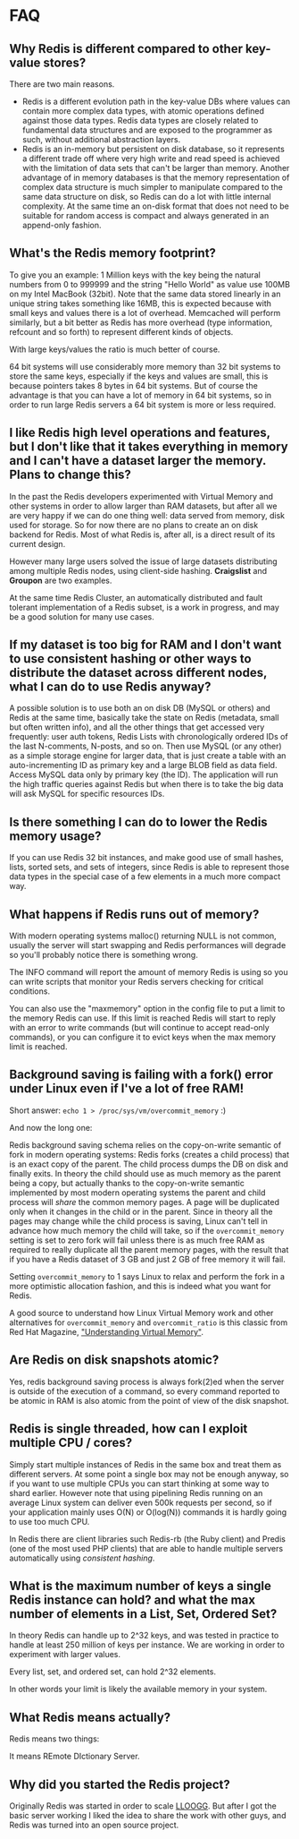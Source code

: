 # FAQ

## Why Redis is different compared to other key-value stores?

There are two main reasons.

* Redis is a different evolution path in the key-value DBs where values can contain more complex data types, with atomic operations defined against those data types. Redis data types are closely related to fundamental data structures and are exposed to the programmer as such, without additional abstraction layers.
* Redis is an in-memory but persistent on disk database, so it represents a different trade off where very high write and read speed is achieved with the limitation of data sets that can't be larger than memory. Another advantage of
in memory databases is that the memory representation of complex data structure
is much simpler to manipulate compared to the same data structure on disk, so
Redis can do a lot with little internal complexity. At the same time an on-disk
format that does not need to be suitable for random access is compact and
always generated in an append-only fashion.

## What's the Redis memory footprint?

To give you an example: 1 Million keys with the key being the natural numbers from
0 to 999999 and the string "Hello World" as value use 100MB on my Intel MacBook
(32bit). Note that the same data stored linearly in an unique string takes
something like 16MB, this is expected because with small keys and values there
is a lot of overhead. Memcached will perform similarly, but a bit better as
Redis has more overhead (type information, refcount and so forth) to represent
different kinds of objects.

With large keys/values the ratio is much better of course.

64 bit systems will use considerably more memory than 32 bit systems to store the same keys, especially if the keys and values are small, this is because pointers takes 8 bytes in 64 bit systems. But of course the advantage is that you can
have a lot of memory in 64 bit systems, so in order to run large Redis servers a 64 bit system is more or less required.

## I like Redis high level operations and features, but I don't like that it takes everything in memory and I can't have a dataset larger the memory. Plans to change this?

In the past the Redis developers experimented with Virtual Memory and other systems in order to allow larger than RAM datasets, but after all we are very happy if we can do one thing well: data served from memory, disk used for storage. So for now there are no plans to create an on disk backend for Redis. Most of what
Redis is, after all, is a direct result of its current design.

However many large users solved the issue of large datasets distributing among multiple Redis nodes, using client-side hashing. **Craigslist** and **Groupon** are two examples.

At the same time Redis Cluster, an automatically distributed and fault tolerant
implementation of a Redis subset, is a work in progress, and may be a good
solution for many use cases.

## If my dataset is too big for RAM and I don't want to use consistent hashing or other ways to distribute the dataset across different nodes, what I can do to use Redis anyway?

A possible solution is to use both an on disk DB (MySQL or others) and Redis
at the same time, basically take the state on Redis (metadata, small but often written info), and all the other things that get accessed very
frequently: user auth tokens, Redis Lists with chronologically ordered IDs of
the last N-comments, N-posts, and so on. Then use MySQL (or any other) as a simple storage engine for larger data, that is just create a table with an auto-incrementing ID as primary key and a large BLOB field as data field. Access MySQL data only by primary key (the ID). The application will run the high traffic queries against Redis but when there is to take the big data will ask MySQL for
specific resources IDs.

## Is there something I can do to lower the Redis memory usage?

If you can use Redis 32 bit instances, and make good use of small hashes,
lists, sorted sets, and sets of integers, since Redis is able to represent
those data types in the special case of a few elements in a much more compact
way.

## What happens if Redis runs out of memory?

With modern operating systems malloc() returning NULL is not common, usually
the server will start swapping and Redis performances will degrade so
you'll probably notice there is something wrong.

The INFO command will report the amount of memory Redis is using so you can
write scripts that monitor your Redis servers checking for critical conditions.

You can also use the "maxmemory" option in the config file to put a limit to
the memory Redis can use. If this limit is reached Redis will start to reply
with an error to write commands (but will continue to accept read-only
commands), or you can configure it to evict keys when the max memory limit
is reached.

## Background saving is failing with a fork() error under Linux even if I've a lot of free RAM!

Short answer: `echo 1 > /proc/sys/vm/overcommit_memory` :)

And now the long one:

Redis background saving schema relies on the copy-on-write semantic of fork in
modern operating systems: Redis forks (creates a child process) that is an
exact copy of the parent. The child process dumps the DB on disk and finally
exits. In theory the child should use as much memory as the parent being a
copy, but actually thanks to the copy-on-write semantic implemented by most
modern operating systems the parent and child process will _share_ the common
memory pages. A page will be duplicated only when it changes in the child or in
the parent. Since in theory all the pages may change while the child process is
saving, Linux can't tell in advance how much memory the child will take, so if
the `overcommit_memory` setting is set to zero fork will fail unless there is
as much free RAM as required to really duplicate all the parent memory pages,
with the result that if you have a Redis dataset of 3 GB and just 2 GB of free
memory it will fail.

Setting `overcommit_memory` to 1 says Linux to relax and perform the fork in a
more optimistic allocation fashion, and this is indeed what you want for Redis.

A good source to understand how Linux Virtual Memory work and other
alternatives for `overcommit_memory` and `overcommit_ratio` is this classic
from Red Hat Magazine, ["Understanding Virtual Memory"][redhatvm].

[redhatvm]: http://www.redhat.com/magazine/001nov04/features/vm/

## Are Redis on disk snapshots atomic?

Yes, redis background saving process is always fork(2)ed when the server is
outside of the execution of a command, so every command reported to be atomic
in RAM is also atomic from the point of view of the disk snapshot.

## Redis is single threaded, how can I exploit multiple CPU / cores?

Simply start multiple instances of Redis in the same box and
treat them as different servers. At some point a single box may not be
enough anyway, so if you want to use multiple CPUs you can start thinking
at some way to shard earlier. However note that using pipelining Redis running
on an average Linux system can deliver even 500k requests per second, so
if your application mainly uses O(N) or O(log(N)) commands it is hardly
going to use too much CPU.

In Redis there are client libraries such Redis-rb (the Ruby client) and
Predis (one of the most used PHP clients) that are able to handle multiple
servers automatically using _consistent hashing_.

## What is the maximum number of keys a single Redis instance can hold? and what the max number of elements in a List, Set, Ordered Set?

In theory Redis can handle up to 2^32 keys, and was tested in practice to
handle at least 250 million of keys per instance. We are working in order to
experiment with larger values.

Every list, set, and ordered set, can hold 2^32 elements.

In other words your limit is likely the available memory in your system.

## What Redis means actually?

Redis means two things:

It means REmote DIctionary Server.

## Why did you started the Redis project?

Originally Redis was started in order to scale [LLOOGG][lloogg]. But after I got the basic server working I liked the idea to share the work with other guys, and Redis was turned into an open source project.

[lloogg]: http://lloogg.com
